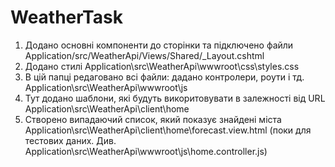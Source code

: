 # WeatherTask

1. Додано основні компоненти до сторінки та підключено файли       Application/src/WeatherApi/Views/Shared/_Layout.cshtml
2. Додано стилі Application\src\WeatherApi\wwwroot\css\styles.css
3. В цій папці редаговано всі файли: дадано контролери, роути і тд.  Аpplication\src\WeatherApi\wwwroot\js
4. Тут додано шаблони, які будуть викоритовувати в залежності від URL Application\src\WeatherApi\client\home
5. Створено випадаючий список, який показує знайдені міста Application\src\WeatherApi\client\home\forecast.view.html
  (поки для тестових даних. Див. Application\src\WeatherApi\wwwroot\js\home.controller.js) 
  

